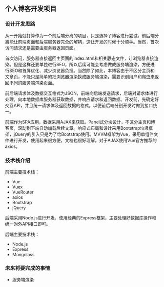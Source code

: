 ## 个人博客开发项目

### 设计开发思路

从一开始就打算作为一个前后端分离的项目，只是选择了博客进行尝试。前后端分离能让前端页面和后端服务器完全的解耦，这让开发的时候十分顺手。当然，首次访问请求还是需要由服务器返回页面。

首次访问，服务器直接返回主页面的index.html和相关静态文件，让浏览器直接渲染。但是这样还要单独进行SEO，所以后续可能会考虑做成服务端渲染，方便进行SEO和首屏优化、减少浏览器负担。当然除了如此，本博客由于不区分主页和文章页，不能只是简单的把浏览器渲染换成服务端渲染，需要识别用户和爬虫来返回不同的服务端渲染页面。

前后端请求体及数据交互格式为JSON，前端向后端发送请求，后端对请求体进行处理，向本地数据库服务器获取数据，并响应请求和返回数据。开发前，先确定好交互API，并且统一请求体及返回数据的格式，以便前后端分别开发时做到接口统一。

前端作为SPA应用，数据采用AJAX来获取。Panel式分块设计，不区分主页和博客页，滚动到下端自动加载后续文章。响应式布局和设计采用Bootstrap垃圾框架，jQuery的引入只是为了给Bootstrap使用。MVVM框架为Vue，采用单组件文件进行开发，使用起来很方便，文档也很好理解。对于AJAX使用Vue官方推荐的axios。

### 技术栈介绍

前端主要技术栈：
- Vue
- Vuex
- VueRouter
- axios
- Bootstrap
- jQuery

后端采用Node.js进行开发，使用经典的Express框架，主要处理好数据库操作和统一对外API接口即可。

后端主要技术栈：
- Node.js
- Express
- Mongolass

### 未来将要完成的事情

- 服务端渲染
